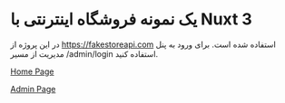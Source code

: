 # یک نمونه فروشگاه اینترنتی با Nuxt 3

در این پروژه از https://fakestoreapi.com استفاده شده است.
برای ورود به پنل مدیریت از مسیر /admin/login استفاده کنید.

[Home Page](doc/img/shopping-center.png)

[Admin Page](doc/img/shopping-center-admin.png)
